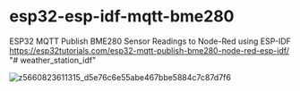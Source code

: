 # esp32-esp-idf-mqtt-bme280
ESP32 MQTT Publish BME280 Sensor Readings to Node-Red using ESP-IDF
https://esp32tutorials.com/esp32-mqtt-publish-bme280-node-red-esp-idf/
"# weather_station_idf" 

![z5660823611315_d5e76c6e55abe467bbe5884c7c87d7f6](https://github.com/user-attachments/assets/819aef90-b5f6-4718-8fa7-04e9d5f69b61)
